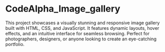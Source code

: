 # CodeAlpha_Image_gallery
This project showcases a visually stunning and responsive image gallery built with HTML, CSS, and JavaScript. It features dynamic layouts, hover effects, and an intuitive interface for seamless browsing. Perfect for photographers, designers, or anyone looking to create an eye-catching portfolio.
